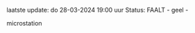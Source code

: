 laatste update: 
do 28-03-2024 19:00   uur 
Status: FAALT - geel - 
<div class="service Y">microstation</div>